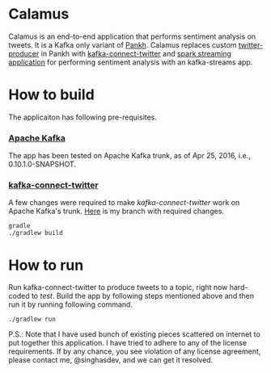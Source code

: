 # Calamus
Calamus is an end-to-end application that performs sentiment analysis on tweets. It is a Kafka only variant of [Pankh](https://github.com/SinghAsDev/pankh). Calamus replaces custom [twitter-producer](https://github.com/SinghAsDev/pankh/tree/master/twitter-kafka) in Pankh with [kafka-connect-twitter](https://github.com/Eneco/kafka-connect-twitter) and [spark streaming application](https://github.com/SinghAsDev/pankh/tree/master/kafka-spark) for performing sentiment analysis with an kafka-streams app.

# How to build
The applicaiton has following pre-requisites.

### [Apache Kafka](https://github.com/apache/kafka)
The app has been tested on Apache Kafka trunk, as of Apr 25, 2016, i.e., 0.10.1.0-SNAPSHOT.

### [kafka-connect-twitter](https://github.com/Eneco/kafka-connect-twitter)
A few changes were required to make *kafka-connect-twitter* work on Apache Kafka's trunk. [Here](https://github.com/SinghAsDev/kafka-connect-twitter/tree/kafka_0.10) is my branch with required changes.
```
gradle
./gradlew build
```


# How to run
Run kafka-connect-twitter to produce tweets to a topic, right now hard-coded to *test*. Build the app by following steps mentioned above and then run it by running following command.

```
./gradlew run
```

P.S.: Note that I have used bunch of existing pieces scattered on internet to put together this
application. I have tried to adhere to any of the license requirements. If by any chance,
you see violation of any license agreement, please contact me, @singhasdev,
and we can get it resolved.
